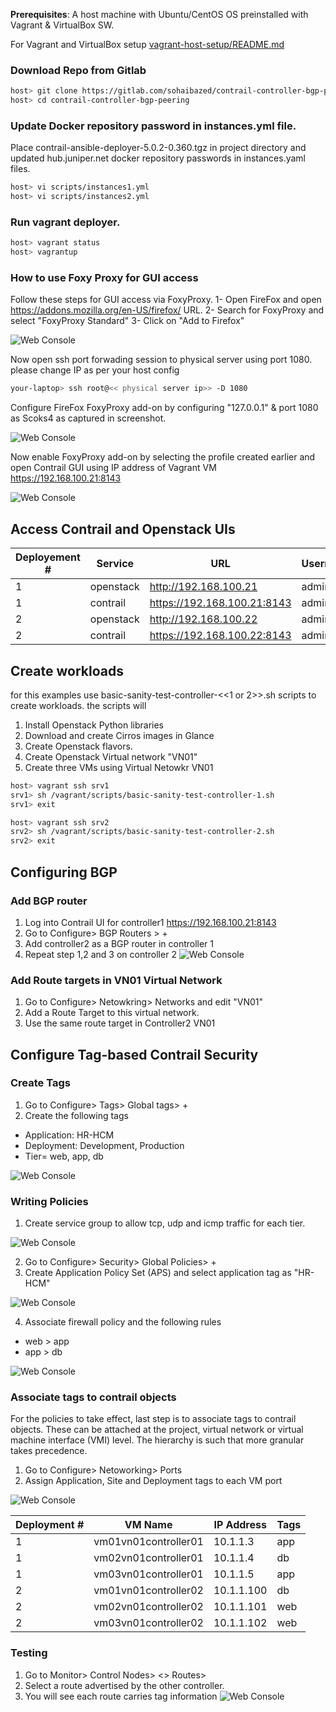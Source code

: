 **Prerequisites**: A host machine with Ubuntu/CentOS OS preinstalled with Vagrant & VirtualBox SW.

For Vagrant and VirtualBox setup [vagrant-host-setup/README.md](https://gitlab.com/sohaibazed/contrail-all-in-one/tree/master/vagrant-host-setup)

### Download Repo from Gitlab
```bash
host> git clone https://gitlab.com/sohaibazed/contrail-controller-bgp-peering.git 
host> cd contrail-controller-bgp-peering 
```

### Update Docker repository password in instances.yml file.
Place contrail-ansible-deployer-5.0.2-0.360.tgz in project directory and updated hub.juniper.net docker repository passwords in instances.yaml files. 
```bash
host> vi scripts/instances1.yml
host> vi scripts/instances2.yml
```

### Run vagrant deployer.
```bash
host> vagrant status
host> vagrantup
```

### How to use Foxy Proxy for GUI access

Follow these steps for GUI access via FoxyProxy.
1- Open FireFox and open https://addons.mozilla.org/en-US/firefox/ URL.
2- Search for FoxyProxy and select "FoxyProxy Standard"
3- Click on "Add to Firefox"


![Web Console](/Images/FoxyProxy-Install.png)

Now open ssh port forwading session to physical server using port 1080. please change IP as per your host config

```bash
your-laptop> ssh root@<< physical server ip>> -D 1080
```

Configure FireFox FoxyProxy add-on by configuring "127.0.0.1" & port 1080 as Scoks4 as captured in screenshot.

![Web Console](/Images/FoxyProxy-Configure.png)

Now enable FoxyProxy add-on by selecting the profile created earlier and open Contrail GUI using IP address of Vagrant VM https://192.168.100.21:8143

![Web Console](/Images/FoxyProxy-Contrail-GUI-k8s.png)

## Access Contrail and Openstack UIs

| Deployement # | Service   | URL                         | Username | Password    |
| ------------- | --------- | --------------------------- | -------- | ----------- |
| 1 | openstack | http://192.168.100.21       | admin    | contrail123 |
| 1 | contrail  | https://192.168.100.21:8143 | admin    | contrail123 |
| 2 | openstack | http://192.168.100.22       | admin    | contrail123 |
| 2 | contrail  | https://192.168.100.22:8143 | admin    | contrail123 |

## Create workloads

for this examples use basic-sanity-test-controller-<<1 or 2>>.sh scripts to create workloads. the scripts will 
1. Install Openstack Python libraries
2. Download and create Cirros images in Glance
3. Create Openstack flavors.
4. Create Openstack Virtual network "VN01"
5. Create three VMs using Virtual Netowkr VN01

```bash
host> vagrant ssh srv1
srv1> sh /vagrant/scripts/basic-sanity-test-controller-1.sh
srv1> exit

host> vagrant ssh srv2
srv2> sh /vagrant/scripts/basic-sanity-test-controller-2.sh
srv2> exit
```

## Configuring BGP
### Add BGP router
1. Log into Contrail UI for controller1  https://192.168.100.21:8143
2. Go to Configure> BGP Routers > + 
3. Add controller2 as a BGP router in controller 1 
4. Repeat step 1,2 and 3 on controller 2
![Web Console](/Images/cc-01.png)

### Add Route targets in VN01 Virtual Network
1. Go to Configure> Netowkring> Networks and edit "VN01"
2. Add a Route Target to this virtual network. 
3. Use the same route target in Controller2 VN01

## Configure Tag-based Contrail Security
### Create Tags

1. Go to Configure> Tags> Global tags> +
2. Create the following tags
  * Application: HR-HCM
  * Deployment: Development, Production
  * Tier= web, app, db

![Web Console](Images/uc1.1.png)

### Writing Policies

1. Create service group to allow tcp, udp and icmp traffic for each tier.

![Web Console](Images/uc1.2.png)

2. Go to Configure> Security> Global Policies> +
3. Create Application Policy Set (APS) and select application tag as "HR-HCM"

![Web Console](Images/uc1.3.png)

4. Associate firewall policy and the following rules
  * web > app
  * app > db

![Web Console](Images/uc1.4.png)

### Associate tags to contrail objects
For the policies to take effect, last step is to associate tags to contrail objects. These can be attached at the project, virtual network or virtual machine interface (VMI) level. The hierarchy is such that more granular takes precedence.

1. Go to Configure> Netoworking> Ports 
2. Assign Application, Site and Deployment tags to each VM port

![Web Console](Images/uc1.5.png)

| Deployment # | VM Name | IP Address | Tags |
| ------------ | ------- | ---------- | ---- |
| 1 | vm01vn01controller01 | 10.1.1.3   | app |
| 1 | vm02vn01controller01 | 10.1.1.4   | db  |
| 1 | vm03vn01controller01 | 10.1.1.5   | app |
| 2 | vm01vn01controller02 | 10.1.1.100 | db  |
| 2 | vm02vn01controller02 | 10.1.1.101 | web |
| 2 | vm03vn01controller02 | 10.1.1.102 | web |

### Testing
1. Go to Monitor> Control Nodes> <<controller name>> Routes> 
2. Select a route advertised by the other controller. 
3. You will see each route carries tag information 
![Web Console](Images/uc1.5.png)
